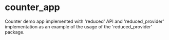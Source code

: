 # counter_app

Counter demo app implemented with 'reduced' API and 'reduced_provider' implementation
as an example of the usage of the 'reduced_provider' package.
